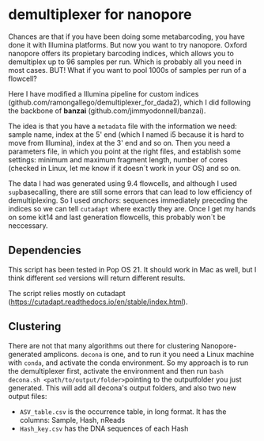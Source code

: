 # demultiplexer for nanopore

Chances are that if you have been doing some metabarcoding, you have done it with Illumina platforms. But now you want to try nanopore. Oxford nanopore offers its propietary barcoding indices, which allows you to demultiplex up to 96 samples per run. Which is probably all you need in most cases. BUT! What if you want to pool 1000s of samples per run of a flowcell?

Here I have modified a Illumina pipeline for custom indices (github.com/ramongallego/demultiplexer_for_dada2), which I did following the backbone of **banzai** (github.com/jimmyodonnell/banzai).

The idea is that you have a `metadata` file with the information we need: sample name, index at the 5' end (which I named i5 because it is hard to move from Illumina), index at the 3' end and so on. Then you need a parameters file, in which you point at the right files, and establish some settings: minimum and maximum fragment length, number of cores (checked in Linux, let me know if it doesn´t work in your OS) and so on.

The data I had was generated using 9.4 flowcells, and although I used `sup`basecalling, there are still some errors that can lead to low efficiency of demultiplexing. So I used *anchors*: sequences immediately preceding the indices so we can tell `cutadapt` where exactly they are. Once I get my hands on some kit14 and last generation flowcells, this probably won´t be neccessary.

## Dependencies

This script has been tested in Pop OS 21. It should work in Mac as well, but I think different `sed` versions will return different results.

The script relies mostly on cutadapt (<https://cutadapt.readthedocs.io/en/stable/index.html>).

## Clustering

There are not that many algorithms out there for clustering Nanopore-generated amplicons. `decona` is one, and to run it you need a Linux machine with `conda`, and activate the conda environment. So my approach is to run the demultiplexer first, activate the environment and then run `bash decona.sh <path/to/output/folder>`pointing to the outputfolder you just generated. This will add all decona's output folders, and also two new output files:

  * `ASV_table.csv` is the occurrence table, in long format. It has the columns: Sample, Hash, nReads
  * `Hash_key.csv` has the DNA sequences of each Hash
  
